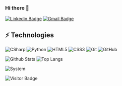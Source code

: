 ### Hi there 👋

[![Linkedin Badge](https://img.shields.io/badge/-SørenAarhusGregersen-blue?style=flat-square&logo=Linkedin&logoColor=white&link=https://www.linkedin.com/in/sorenaarhusgregersen/)](https://www.linkedin.com/in/sorenaarhusgregersen/)
[![Gmail Badge](https://img.shields.io/badge/-grgrsn97@gmail.com-c14438?style=flat-square&logo=Gmail&logoColor=white&link=mailto:grgrsn97@gmail.com)](mailto:grgrsn97@gmail.com)

## ⚡ Technologies

![CSharp](https://img.shields.io/badge/C%23-239120?style=flat-square&logo=c-sharp&logoColor=white)
![Python](https://img.shields.io/badge/-Python-black?style=flat-square&logo=Python)
![HTML5](https://img.shields.io/badge/-HTML5-E34F26?style=flat-square&logo=html5&logoColor=white)
![CSS3](https://img.shields.io/badge/-CSS3-1572B6?style=flat-square&logo=css3)
![Git](https://img.shields.io/badge/-Git-black?style=flat-square&logo=git)
![GitHub](https://img.shields.io/badge/-GitHub-181717?style=flat-square&logo=github)

![Github Stats](https://github-readme-stats.vercel.app/api?username=saarhus&count_private=true&show_icons=true&include_all_commits=true)
![Top Langs](https://github-readme-stats.vercel.app/api/top-langs/?username=saarhus&hide=TeX&layout=compact)

![System](https://img.shields.io/badge/Apple-Macbook_Pro_M1_2021-999999?style=flat-square&logo=apple&logoColor=white)

![Visitor Badge](https://visitor-badge.laobi.icu/badge?page_id=saarhus.saarhus)


